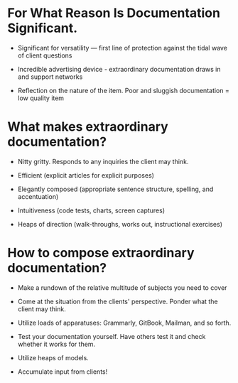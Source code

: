 # For What Reason Is Documentation Significant.
+ Significant for versatility — first line of protection against the tidal wave of client questions

* Incredible advertising device - extraordinary documentation draws in and support networks

* Reflection on the nature of the item. Poor and sluggish documentation = low quality item

# What makes extraordinary documentation?
* Nitty gritty. Responds to any inquiries the client may think.

* Efficient (explicit articles for explicit purposes)

* Elegantly composed (appropriate sentence structure, spelling, and accentuation)

* Intuitiveness (code tests, charts, screen captures)

* Heaps of direction (walk-throughs, works out, instructional exercises)

# How to compose extraordinary documentation?
* Make a rundown of the relative multitude of subjects you need to cover

* Come at the situation from the clients' perspective. Ponder what the client may think.

* Utilize loads of apparatuses: Grammarly, GitBook, Mailman, and so forth.

* Test your documentation yourself. Have others test it and check whether it works for them.

* Utilize heaps of models.

* Accumulate input from clients!

